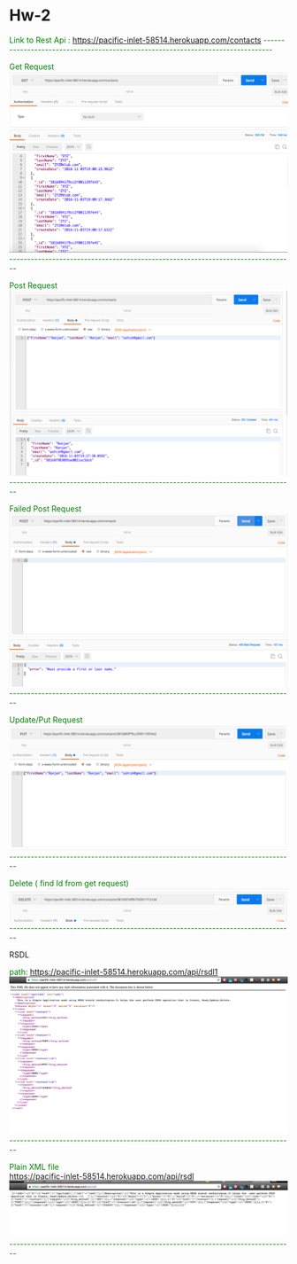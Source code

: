 # Hw-2

<span style="color: green">Link to Rest Api : https://pacific-inlet-58514.herokuapp.com/contacts </span>
<span style="color: green"> -------------------------------------------------------------------------------- </span>

<span style="color: green"> Get Request </span>
![image](https://github.com/i143code/Hw-2/blob/master/Images/Screen%20Shot%202016-11-03%20at%203.25.57%20PM.png)
<span style="color: green"> -------------------------------------------------------------------------------- </span>


<span style="color: green"> Post Request </span>
![image](https://github.com/i143code/Hw-2/blob/master/Images/Screen%20Shot%202016-11-03%20at%203.27.22%20PM.png)
<span style="color: green"> -------------------------------------------------------------------------------- </span>

<span style="color: green">Failed Post Request </span>
![image](https://github.com/i143code/Hw-2/blob/master/Images/Screen%20Shot%202016-11-03%20at%203.27.44%20PM.png)
<span style="color: green"> -------------------------------------------------------------------------------- </span>

<span style="color: green"> Update/Put Request</span>
![image](https://github.com/i143code/Hw-2/blob/master/Images/Screen%20Shot%202016-11-03%20at%203.28.43%20PM.png)
<span style="color: green"> -------------------------------------------------------------------------------- </span>



<span style="color: green"> Delete ( find Id from get request) </span>
![image](https://github.com/i143code/Hw-2/blob/master/Images/Screen%20Shot%202016-11-03%20at%204.14.15%20PM.png)
<span style="color: green"> -------------------------------------------------------------------------------- </span>

RSDL <br />

<span style="color: green"> path: https://pacific-inlet-58514.herokuapp.com/api/rsdl1 <br /> </span>
![image](https://raw.githubusercontent.com/i143code/Hw-2/master/Images/Screen%20Shot%202016-12-09%20at%206.45.39%20PM.png)
<span style="color: green"> -------------------------------------------------------------------------------- </span>


<span style="color: green"> Plain XML file <br /> https://pacific-inlet-58514.herokuapp.com/api/rsdl</span>
![image](https://raw.githubusercontent.com/i143code/Hw-2/master/Images/Screen%20Shot%202016-12-09%20at%206.45.30%20PM.png)
<span style="color: green"> -------------------------------------------------------------------------------- </span>
